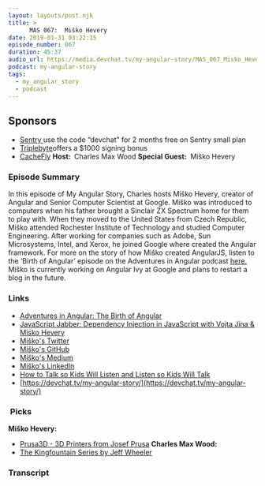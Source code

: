 ```yaml
---
layout: layouts/post.njk
title: >
      MAS 067:  Miško Hevery
date: 2019-01-31 03:22:15
episode_number: 067
duration: 45:37
audio_url: https://media.devchat.tv/my-angular-story/MAS_067_Misko_Hevery.mp3
podcast: my-angular-story
tags: 
  - my_angular_story
  - podcast
---
```


## **Sponsors**

- [Sentry&nbsp;](https://sentry.io/)use the code “devchat” for 2 months free on Sentry small plan
- [Triplebyte](https://triplebyte.com/astory)offers a $1000 signing bonus
- [CacheFly](https://www.cachefly.com/)
**Host:&nbsp;** Charles Max Wood **Special Guest:** &nbsp;Miško Hevery
### **Episode Summary**
In this episode of My Angular Story, Charles hosts Miško Hevery, creator of Angular and Senior Computer Scientist at Google. Miško was introduced to computers when his father brought a Sinclair ZX Spectrum home for them to play with. When they moved to the United States from Czech Republic, Miško attended Rochester Institute of Technology and studied Computer Engineering. After working for companies such as Adobe, Sun Microsystems, Intel, and Xerox, he joined Google where created the Angular framework. For more on the story of how Miško created AngularJS, listen to the ‘Birth of Angular’ episode on the Adventures in Angular podcast <u><a href="https://devchat.tv/adv-in-angular/001-aia-the-birth-of-angular/">here.</a> </u>Miško is currently working on Angular Ivy at Google and plans to restart a blog in the future.
### **Links**

- <u><a href="https://devchat.tv/adv-in-angular/001-aia-the-birth-of-angular/">Adventures in Angular: The Birth of Angular</a></u>
- <u><a href="https://devchat.tv/js-jabber/109-jsj-dependency-injection-in-javascript-with-vojta-jina-misko-hevery/">JavaScript Jabber: Dependency Injection in JavaScript with Vojta Jína &amp; Misko Hevery</a></u>
- [<u>Miško's Twitter</u>](https://twitter.com/mhevery?lang=en)
- [Miško's GitHub](https://github.com/mhevery)
- [<u>Miško's Medium</u>](https://github.com/mhevery)
- [<u>Miško's LinkedIn</u>](https://www.linkedin.com/in/misko-hevery-3883b1)
- <u><a href="https://www.bookdepository.com/How-Talk-so-Kids-Will-Listen-Listen-so-Kids-Will-Talk-Adele-Faber/9781848123090">How to Talk so Kids Will Listen and Listen so Kids Will Talk</a></u>
- [https://devchat.tv/my-angular-story/](https://devchat.tv/my-angular-story/)

### **&nbsp;Picks**
 **Miško Hevery:**
- <u><a href="https://www.prusa3d.com/">Prusa3D - 3D Printers from Josef Prusa</a></u>
**Charles Max Wood:**
- <u><a href="https://www.amazon.com/Kingfountain-6-Book/dp/B01MU2DVWN">The Kingfountain Series by Jeff Wheeler</a></u>
&nbsp; &nbsp;

### Transcript


